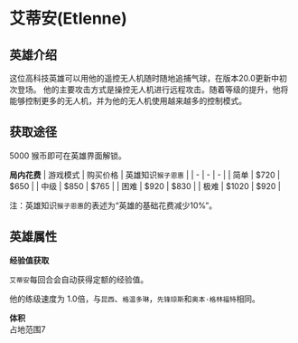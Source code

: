 # 艾蒂安(Etlenne)
## 英雄介绍
  这位高科技英雄可以用他的遥控无人机随时随地追捕气球，在版本20.0更新中初次登场。
  他的主要攻击方式是操控无人机进行远程攻击。随着等级的提升，他将能够控制更多的无人机，并为他的无人机使用越来越多的控制模式。
  
## 获取途径
5000 猴币即可在英雄界面解锁。

**局内花费**
| 游戏模式 | 购买价格 | 英雄知识`猴子恩惠` | 
| - | - | - |
| 简单 | $720 | $650 |
| 中级 | $850 | $765 |
| 困难 | $920 | $830 |
| 极难 | $1020 | $920 |

  注：英雄知识`猴子恩惠`的表述为“英雄的基础花费减少10%”。

## 英雄属性
**经验值获取**

  `艾蒂安`每回合会自动获得定额的经验值。

  他的练级速度为 1.0倍，与`昆西`、`格温多琳`，`先锋琼斯`和`奥本·格林福特`相同。

**体积**  
  占地范围7
